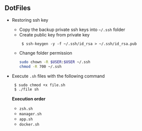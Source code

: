 ## DotFiles

* Restoring ssh key
   * Copy the backup private ssh keys into `~/.ssh` folder
   * Create public key from private key
      ```
       $ ssh-keygen -y -f ~/.ssh/id_rsa > ~/.ssh/id_rsa.pub
      ```
   * Change folder permission
        ```bash
        sudo chown -R $USER:$USER ~/.ssh
        chmod -R 700 ~/.ssh
        ```

* Execute `.sh` files with the following command
    ```bash
     $ sudo chmod +x file.sh
     $ ./file sh
    ```

    **Execution order**
    * `zsh.sh`
    * `manager.sh`
    * `app.sh`
    * `docker.sh`

